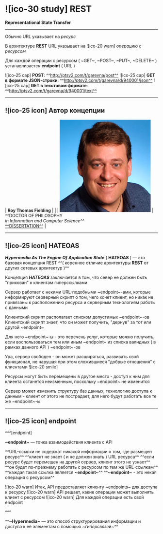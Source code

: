 # ![ico-30 study] REST

**Representational State Transfer**

__________________________________

Обычно URL указывает на _ресурс_

В архитектуре **REST** URL указывает на ![ico-20 warn] _операцию с ресурсом_

Для каждой операции с ресурсом ( ~GET~, ~POST~, ~PUT~, ~DELETE~ ) устанавливается **endpoint** ( URL )

![ico-25 cap] **POST**: ^^http://ptsv2.com/t/garevna/post^^
![ico-25 cap] **GET в формате JSON-строки**: ^^http://ptsv2.com/t/garevna/d/940001/json^^
![ico-25 cap] **GET в текстовом формате**: ^^http://ptsv2.com/t/garevna/d/940001/text^^

________________________________________

## ![ico-25 icon] Автор концепции

| **Roy Thomas Fielding** |  |
| ![](src/images/lessons/filding.png) | ^^DOCTOR OF PHILOSOPHY<br/>_in Information and Computer Science^^_<br/>[^^DISSERTATION^^](https://www.ics.uci.edu/~fielding/pubs/dissertation/top.htm) |

______________________________

## ![ico-25 icon] HATEOAS

**_Hypermedia As The Engine Of Application State_** ( **HATEOAS** ) — это базовая концепция REST
^^( коренное отличие архитектуры **REST** от других сетевых архитектур )^^

Концепция **_HATEOAS_** заключается в том, что север не должен быть "прикован" к клиентам гиперссылками

Сервер работает с некими URL-подобными ~endpoint~-ами, которые информируют серверный скрипт о том, чего хочет клиент, но никак не привязаны к расположению ресурса и серверным технологиям работы с данными

Клиентский скрипт располагает списком допустимых ~endpoint~-ов
Клиентский скрипт знает, что он может получить, "дернув" за тот или другой ~endpoint~

Для него  ~endpoint~-ы - это перечень услуг, которые можно получить, если воспользоваться тем или иным ~endpoint~ из списка валидных ( в рамках данного API ) ~endpoint~-ов

Ура, сервер свободен - он может расширяться, развивать свой функционал, не нарушая при этом сложившиеся "добрые отношения" с клиентами ![ico-20 smile]

Ресурсы могут быть перемещены в другое место - доступ к ним для клиента останется неизменным, поскольку ~endpoint~ не изменится

Сервер может изменить структуру баз данных, технологию доступа к данным - клиент от этого не пострадает, для него будут работать все те же ~endpoint~-ы

_____________________________________

## ![ico-25 icon] endpoint

^^^[endpoint]

**~endpoint~** — точка взаимодействия клиента с API

^^URL-ссылки не содержат никакой информации о том, где размещен ресурс^^
^^клиент не знает ( и не должен знать ) URL ресурса^^
^^если ресурс будет перемещен на другой сервер, клиент этого не узнает^^
^^он будет по-прежнему работать с ресурсом по тем же URL-ссылкам^^
^^каждая такая ссылка является **~endpoint~**^^
^^**~endpoint~** - это некая операция с ресурсом^^

![ico-20 warn] Итак, API предоставляет клиенту  ~endpoints~  для доступа к ресурсу
![ico-20 warn] API решает, какие операции может выполнять клиент с ресурсом
![ico-20 warn] Для каждой операции есть свой endpoint

^^^

^^**~Hypermedia~** — это способ структурирования информации и доступа к её элементам с помощью _~гиперсвязей~_^^
